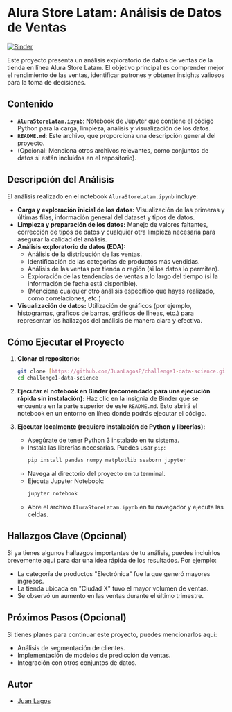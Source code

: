 # Alura Store Latam: Análisis de Datos de Ventas

[![Binder](https://mybinder.org/badge_logo.svg)](https://mybinder.org/v2/gh/JuanLagosP/challenge1-data-science/main)

Este proyecto presenta un análisis exploratorio de datos de ventas de la tienda en línea Alura Store Latam. El objetivo principal es comprender mejor el rendimiento de las ventas, identificar patrones y obtener insights valiosos para la toma de decisiones.

## Contenido

* **`AluraStoreLatam.ipynb`**: Notebook de Jupyter que contiene el código Python para la carga, limpieza, análisis y visualización de los datos.
* **`README.md`**: Este archivo, que proporciona una descripción general del proyecto.
* (Opcional: Menciona otros archivos relevantes, como conjuntos de datos si están incluidos en el repositorio).

## Descripción del Análisis

El análisis realizado en el notebook `AluraStoreLatam.ipynb` incluye:

* **Carga y exploración inicial de los datos:** Visualización de las primeras y últimas filas, información general del dataset y tipos de datos.
* **Limpieza y preparación de los datos:** Manejo de valores faltantes, corrección de tipos de datos y cualquier otra limpieza necesaria para asegurar la calidad del análisis.
* **Análisis exploratorio de datos (EDA):**
    * Análisis de la distribución de las ventas.
    * Identificación de las categorías de productos más vendidas.
    * Análisis de las ventas por tienda o región (si los datos lo permiten).
    * Exploración de las tendencias de ventas a lo largo del tiempo (si la información de fecha está disponible).
    * (Menciona cualquier otro análisis específico que hayas realizado, como correlaciones, etc.)
* **Visualización de datos:** Utilización de gráficos (por ejemplo, histogramas, gráficos de barras, gráficos de líneas, etc.) para representar los hallazgos del análisis de manera clara y efectiva.

## Cómo Ejecutar el Proyecto

1.  **Clonar el repositorio:**
    ```bash
    git clone [https://github.com/JuanLagosP/challenge1-data-science.git](https://github.com/JuanLagosP/challenge1-data-science.git)
    cd challenge1-data-science
    ```

2.  **Ejecutar el notebook en Binder (recomendado para una ejecución rápida sin instalación):**
    Haz clic en la insignia de Binder que se encuentra en la parte superior de este `README.md`. Esto abrirá el notebook en un entorno en línea donde podrás ejecutar el código.

3.  **Ejecutar localmente (requiere instalación de Python y librerías):**
    * Asegúrate de tener Python 3 instalado en tu sistema.
    * Instala las librerías necesarias. Puedes usar `pip`:
        ```bash
        pip install pandas numpy matplotlib seaborn jupyter
        ```
    * Navega al directorio del proyecto en tu terminal.
    * Ejecuta Jupyter Notebook:
        ```bash
        jupyter notebook
        ```
    * Abre el archivo `AluraStoreLatam.ipynb` en tu navegador y ejecuta las celdas.

## Hallazgos Clave (Opcional)

Si ya tienes algunos hallazgos importantes de tu análisis, puedes incluirlos brevemente aquí para dar una idea rápida de los resultados. Por ejemplo:

* La categoría de productos "Electrónica" fue la que generó mayores ingresos.
* La tienda ubicada en "Ciudad X" tuvo el mayor volumen de ventas.
* Se observó un aumento en las ventas durante el último trimestre.

## Próximos Pasos (Opcional)

Si tienes planes para continuar este proyecto, puedes mencionarlos aquí:

* Análisis de segmentación de clientes.
* Implementación de modelos de predicción de ventas.
* Integración con otros conjuntos de datos.

## Autor

* [Juan Lagos](https://github.com/JuanLagosP)
